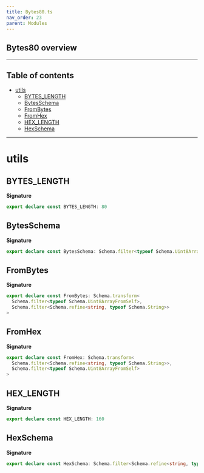 ```yaml
---
title: Bytes80.ts
nav_order: 23
parent: Modules
---
```


## Bytes80 overview

---

<h2 class="text-delta">Table of contents</h2>

- [utils](#utils)
  - [BYTES_LENGTH](#bytes_length)
  - [BytesSchema](#bytesschema)
  - [FromBytes](#frombytes)
  - [FromHex](#fromhex)
  - [HEX_LENGTH](#hex_length)
  - [HexSchema](#hexschema)

---

# utils

## BYTES_LENGTH

**Signature**

```ts
export declare const BYTES_LENGTH: 80
```

## BytesSchema

**Signature**

```ts
export declare const BytesSchema: Schema.filter<typeof Schema.Uint8ArrayFromSelf>
```

## FromBytes

**Signature**

```ts
export declare const FromBytes: Schema.transform<
  Schema.filter<typeof Schema.Uint8ArrayFromSelf>,
  Schema.filter<Schema.refine<string, typeof Schema.String>>
>
```

## FromHex

**Signature**

```ts
export declare const FromHex: Schema.transform<
  Schema.filter<Schema.refine<string, typeof Schema.String>>,
  Schema.filter<typeof Schema.Uint8ArrayFromSelf>
>
```

## HEX_LENGTH

**Signature**

```ts
export declare const HEX_LENGTH: 160
```

## HexSchema

**Signature**

```ts
export declare const HexSchema: Schema.filter<Schema.refine<string, typeof Schema.String>>
```
